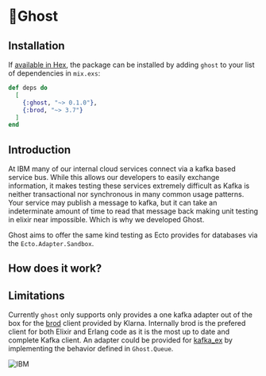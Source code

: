 # 👻Ghost

## Installation

If [available in Hex](https://hexdocs.pm/ghost), the package can be installed
by adding `ghost` to your list of dependencies in `mix.exs`:

```elixir
def deps do
  [
    {:ghost, "~> 0.1.0"},
    {:brod, "~> 3.7"}
  ]
end
```

## Introduction

At IBM many of our internal cloud services connect via a kafka based service bus. While this allows our developers to easily exchange information, it makes testing these services extremely difficult as Kafka is neither transactional nor synchronous in many common usage patterns. Your service may publish a message to kafka, but it can take an indeterminate amount of time to read that message back making unit testing in elixir near impossible. Which is why we developed Ghost.

Ghost aims to offer the same kind testing as Ecto provides for databases via the `Ecto.Adapter.Sandbox`.

## How does it work?

## Limitations

Currently `ghost` only supports only provides a one kafka adapter out of the box for the [brod](https://github.com/klarna/brod) client provided by Klarna. Internally brod is the prefered client for both Elixir and Erlang code as it is the most up to date and complete Kafka client. An adapter could be provided for [kafka_ex](https://github.com/kafkaex/kafka_ex) by implementing the behavior defined in `Ghost.Queue`.


![IBM](https://www.ibm.com/design/language/2285fa814297ab5eb0ffa21d2ee009db.svg)
